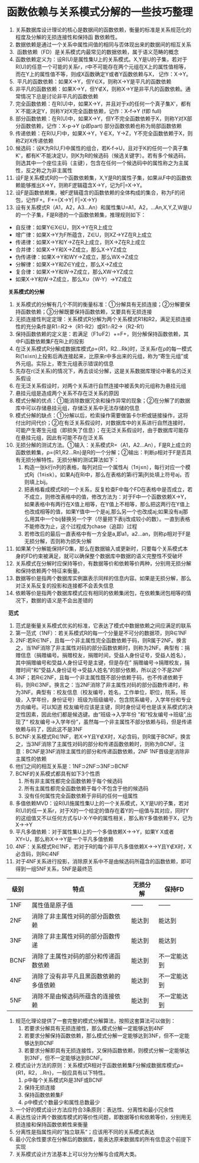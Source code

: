 # 函数依赖与关系模式分解的一些技巧整理 

1. ​    关系数据库设计理论的核心是数据间的函数依赖，衡量的标准是关系规范化的程度及分解的无损连接性和保持函     数依赖性。
2. ​    数据依赖是通过一个关系中属性间值的相同与否体现出来的数据间的相互关系
3. ​    函数依赖（FD）是关系模式内最常见的数据依赖，属于语义范畴的概念
4. ​    函数依赖定义为：设R(U)是属性集U上的关系模式。X,Y是U的子集，若对于R(U)的任意一个可能的关系r，r中不可能存在两个元组在X上的属性值相等，而在Y上的属性值不等，则成X函数确定Y或者Y函数依赖与X，   记作：X→Y。
5. ​    平凡的函数依赖：如果X→Y，但Y∈X，则称X→Y是平凡的函数依赖
6. ​    非平凡的函数依赖：如果X→Y，但Y∉X，则称X→Y是非平凡的函数依赖。通常情况下总是讨论非平凡的函数依赖
7. ​    完全函数依赖：在R(U)中，如果X→Y，并且对于x的任何一个真子集X'，都有X´不能决定Y，则称Y对X完全函数依赖，记作：X-f->Y  (f即 full)
8. ​    部分函数依赖：在R(U)中，如果X→Y，但Y不完全函数依赖于X，则称Y对X部分函数依赖，记作：X-p->Y (p即part) 部分函数依赖也称为局部函数依赖
9. ​    传递依赖：在R(U,F)中，如果X→Y，Y∉X，Y→Z，Y不完全函数依赖于X，则称Z对X传递依赖
10. ​    候选码：设K为R(U,F)中属性的组合，若K-f->U，且对于K的任何一个真子集K'，都有K'不能决定U，则K为R的候选码（候选关键字）。若有多个候选码，则选其中一个座位主码（主键），包含在任何一个候选码中的属性称之为主属性，反之称之为非主属性
11. ​    设F是关系模式R的一个函数依赖集，X,Y是R的属性子集，如果从F中的函数依赖能够推出X→Y，则称F逻辑蕴含X→Y，记为F|=X→Y。
12. ​    设F是函数依赖集，被F逻辑蕴含的函数依赖的全体构成的集合，称为F的闭包，记作F+。F+={X→Y|  F|=X→Y}
13. ​    设有关系模式R（A1，A2，A3...An）和属性集U=A1，A2，...An,X,Y,Z,W是U的一个子集，F是R德的一个函数依赖集，推理规则如下：

- 自反律：如果Y∈X∈U，则X→Y在R上成立
- 增广律：如果X→Y为F所蕴含，Z∈U，则XZ→YZ在R上成立
- 传递律：如果X→Y和Y→Z在R上成立，则X→Z在R上成立
- 合并律：如果X→Y和X→Z成立，那么X→YZ成立
- 伪传递律：如果X→Y和WY→Z成立，那么WX→Z成立
- 分解律：如果X→Y和Z∈Y成立，那么X→Z成立
- 复合律：如果X→Y和W→Z成立，那么XW→YZ成立
- 如果X→Y和W→Z成立，那么X∪（W-Y）→YZ成立



​     **关系模式的分解**

1. 关系模式的分解有几个不同的衡量标准：①分解具有无损连接；②分解要保持函数依赖；③分解既要保持函数依赖，又要具有无损连接
2. 无损连接性判定定理：关系模式R分解为两个关系模式R1和R2，满足无损连接性的充分条件是R1∩R2→（R1-R2）或R1∩R2→（R2-R1）
3. 保持函数依赖的定义是：若满足（F1∪F2）+=F+，则分解保持函数依赖，其中Fi函数依赖集F在Ri上的投影
4. 在泛关系模式R分解成数据库模式ρ={R1，R2...Rk}时，泛关系r在ρ的每一模式Ri(1≤i≤n)上投影后再连接起来，比原来r中多出来的元组，称为“寄生元组”或外元组。实际上，寄生元组表示错误的信息
5. 先存在r(泛关系)的情况下，再去谈论分解，这是关系数据库理论中著名的泛关系假设
6. 在无泛关系假设时，对两个关系进行自然连接中被丢失的元组称为悬挂元组
7. 悬挂元组是造成两个关系不存在泛关系的原因
8. 模式分解的优点：①能消除数据冗余和操作异常的现象；②在分解了的数据库中可以存储悬挂元组，存储泛关系中无法存储的信息
9. 模式分解的缺点：①分解以后，检索操作需要做笛卡尔积或链接操作，这将付出时间代价；②在有泛关系假设时，对数据库中的关系进行自然连接时，可能产生寄生元组（即损失了信息）；在无泛关系假设时，由于数据库可能存在悬挂元组，因此有可能不存在泛关系
10. 无损分解的测试方法。①输入：关系模式R=（A1，A2...An），F是R上成立的函数依赖集，ρ={R1,R2...Rn}是R的一个分解；②输出：判断ρ相对于F是否具有无损分解特性。无损分解的测试算法如下： 
    1. 构造一张k行n列的表格，每列对应一个属性Aj（1≤j≤n），每行对应一个模式Rj（1≤i≤k）。如果Aj在Ri中，那么在表格的第i行第j列处填上符号aj，否则填上bij。
    2. 把表格看成模式R的一个关系，反复检查F中每个FD在表格中是否成立，若不成立，则修改表格中的值，修改方法为：对于F中一个函数依赖X→Y，如果表格中有两行在X值上相等，在Y值上不相等，那么把这两行在Y值上也改成相等的值，如果Y值中一个是aj,那么另一个也改成aj;如果没有aj那么用其中一个bij替换另一个字（尽量把下表ij改成较小的数）。一直到表格不能修改为止，这个过程成为chase（追踪）过程
    3. 若修改后的最后一直表格中有一方全是a,即a1，a2...an，则称ρ相对于F是无损分解，否则称为损失分解
11. 如果某个分解能保持FD集，那么在数据输入或更新时，只要每个关系模式本身的FD约束被满足，就可以确保整个数据库中数据的语义完整性不受破坏
12. 关系模式在分解时应保持等价，有数据等价和依赖等价两种，分别用无损分解和保持依赖两个特征来衡量。
13. 数据等价是指两个数据库实例赢表示同样的信息内容。如果是无损分解，那么对泛关系反复的投影和连接都不会丢失信息
14. 依赖等价是指两个数据库模式应有相同的依赖集闭包，在依赖集闭包相等的情况下，数据的语义是不会出差错的



​      **范式**

1. 范式是衡量关系模式优劣的标准，它表达了模式中数据依赖之间应满足的联系
2. 第一范式（1NF）：若关系模式R的每一个分量是不可分的数据项，则R∈1NF
3. 2NF:若R∈1NF，且每一个非主属性完全函数依赖于码，则R属于2NF。换言之，当1NF消除了非主属性对码的部分函数依赖时，则称为2NF。典型有：捐赠信息（捐赠编号。捐赠校友，捐赠时间，受益人身份证号，受益人姓名），其中捐赠编号和受益人身份证号是主键，但是存在” 捐赠编号→捐赠校友，捐赠时间“和”受益人身份证号→受益人姓名“的部分依赖，所以这个不是2NF
4. 3NF；若R∈2NF，且每一个非主属性既不部分依赖于码，也不传递依赖于码，则R∈3NF。换言之：当2NF消除了非主属性对码的部分函数传递时，称为3NF。典型有：校友信息（校友编号，姓名，工作单位，职位，院系，班级，入学年份，身份证号）班级为班级编号，包含院系编号，入学年份和专业方向编号。可以知道 校友编号应该是主键，同时身份证号也是该关系模式的决定性因素，因此他们都是候选键。由“班级→入学年份 ”和“校友编号→班级”,出现了“ 校友编号→入学年份”，虽然每一个非主属性不部分依赖与码，但是传递依赖与码了，因此这不是3NF
5. BCNF:关系模式R∈1NF，若X→Y且Y∉X时，X必含码，则R属于BCNF。换言之，当3NF消除了主属性对码的部分和传递函数依赖时，则称为BCNF。注意：BCNF是3NF消除主属性的部分和传递函数依赖，2NF 1NF晋级是消除非主属性的依赖
6. 他们之间的相互关系是：1NF⊃2NF⊃3NF⊃BCNF
7. BCNF的关系模式都具有如下3个性质
   1. 所有非主属性都完全函数依赖于每个候选码
   2. 所有主属性都完全函数依赖于每个不包含于他的候选码
   3. 没有任何属性完全函数依赖于非码的任何一组属性
8. 多值依赖MVD：设R(U)施属性集U上的一个关系模式，X,Y是U的子集，若对R(U)的任一关系r，对于X的一个给定的值存在着Y的一组值与其对应，同时Y的这组值又不以任何方式与U-X-Y中的属性相关，那么称Y多值依赖于X，记为X→→Y
9. 平凡多值依赖：对于属性集U上的一个多值依赖X→→Y，如果Y X或者 XY=U，那么称X→→Y是一个平凡多值依赖
10. 4NF：关系模式R∈1NF，若对于R的每个非平凡多值依赖X→→Y且Y∉X时，X必含码，则R∈4NF
11. 对于4NF关系进行投影，消除原关系中不是由候选码所蕴含的函数依赖，即可得到一组5NF关系，5NF是最终范

| 级别 | 特点                                   | 无损分解 | 保持FD       |
| ---- | -------------------------------------- | -------- | ------------ |
| 1NF  | 属性值是原子值                         | ——       | ——           |
| 2NF  | 消除了非主属性对码的部分函数依赖       | 能达到   | 能达到       |
| 3NF  | 消除了非主属性对码的部分函数传递       | 能达到   | 能达到       |
| BCNF | 消除了主属性对码的部分和传递函数依赖   | 能达到   | 不一定能达到 |
| 4NF  | 消除了没有非平凡且黑函数依赖的多值依赖 | 能达到   | 不一定能达到 |
| 5NF  | 消除不是由候选码所蕴含的连接依赖       | 能达到   | 不一定能达到 |

1. 规范化理论提供了一套完整的模式分解算法，按照这套算法可以做到：
   1. 若要求分解具有无损连接性，那么模式分解一定能够达到4NF
   2. 若要求分解保持函数依赖，那么模式分解一定能够达到3NF，但不一定能够达到BCNF
   3. 若要求分解即具有无损连接性，又保持函数依赖，则模式分解一定能够达到3NF，但不一定能够达到BCNF。
2. 模式设计方法的原则：关系模式R相对于函数依赖集F分解成数据库模式ρ={R1，R2，..Rn}，一般应具有以下特性。
   1. ρ中每个关系模式Ri是3NF或BCNF
   2. 保持无损连接
   3. 保持函数依赖集F
   4. ρ中模式个数最少和属性总数最少
3. 一个好的模式设计方法应符合3条原则：表达性、分离性和最小冗余性
4. 表达性设计两个数据库模式的等价性问题，即数据等价和依赖等价，分别用无损连接和保持函数依赖性来衡量
5. 分离性是指属性间的”独立联系“；应该用不同的关系模式表达
6. 最小冗余性要求在分解后的数据库，能表达原来数据库的所有信息这个前提下实现
7. 关系模式设计方法基本上可以分为分解与合成两大类。